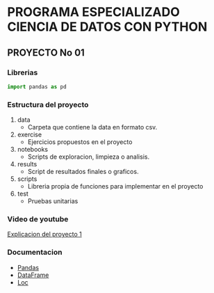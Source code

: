 # PROGRAMA ESPECIALIZADO CIENCIA DE DATOS CON PYTHON

## PROYECTO No 01

### Librerias

```python
import pandas as pd
```


### Estructura del proyecto
1. data
   * Carpeta que contiene la data en formato csv.
2. exercise
   * Ejercicios propuestos en el proyecto
3. notebooks
   * Scripts de exploracion, limpieza o analisis.
4. results
   * Script de resultados finales o graficos.
5. scripts
   * Libreria propia de funciones para implementar en el proyecto
6. test
   * Pruebas unitarias


### Video de youtube

[Explicacion del proyecto 1](https://youtu.be/TiiyXgY8-ZQ)

### Documentacion

* [Pandas](https://pandas.pydata.org/docs/user_guide/dsintro.html)
* [DataFrame](https://pandas.pydata.org/docs/reference/frame.html)
* [Loc](https://pandas.pydata.org/docs/reference/api/pandas.DataFrame.loc.html?highlight=loc#pandas.DataFrame.loc)

